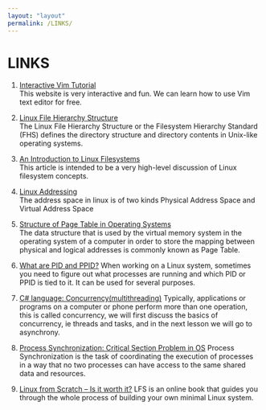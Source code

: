 ```yaml
---
layout: "layout"
permalink: /LINKS/
---
```


# LINKS

1. [Interactive Vim Tutorial](https://www.openvim.com/)<br>
This website is very interactive and fun. We can learn how to use Vim text editor
for free.

2. [Linux File Hierarchy Structure](https://www.geeksforgeeks.org/linux-file-hierarchy-structure/)<br>
The Linux File Hierarchy Structure or the Filesystem Hierarchy Standard (FHS) defines the directory structure and directory contents in Unix-like operating systems.

3. [An Introduction to Linux Filesystems](https://opensource.com/life/16/10/introduction-linux-filesystems)<br>
This article is intended to be a very high-level discussion of Linux filesystem concepts.

4. [Linux Addressing](https://medium.com/@navaneethrvce/linux-addressing-40b35ff4ae4a)<br>
The address space in linux is of two kinds
Physical Address Space and Virtual Address Space

5. [Structure of Page Table in Operating Systems](https://www.studytonight.com/operating-system/structure-of-page-table-in-operating-systems)<br>
The data structure that is used by the virtual memory system in the operating system of a computer in order to store the mapping between physical and logical addresses is commonly known as Page Table.

6. [What are PID and PPID?](https://www.2daygeek.com/check-find-parent-process-id-pid-ppid-linux/)
When working on a Linux system, sometimes you need to figure out what processes are running and which PID or PPID is tied to it. It can be used for several purposes.

7. [C# language: Concurrency(multithreading)](https://medium.com/@sawomirkowalski/c-language-concurrency-multithreading-40103c82284)
Typically, applications or programs on a computer or phone perform more than one operation, this is called concurrency, we will first discuss the basics of concurrency, ie threads and tasks, and in the next lesson we will go to asynchrony.

8. [Process Synchronization: Critical Section Problem in OS](https://www.guru99.com/process-synchronization.html)
Process Synchronization is the task of coordinating the execution of processes in a way that no two processes can have access to the same shared data and resources.

9. [Linux from Scratch – Is it worth it?](https://0xc0decafe.com/linux-from-scratch-is-it-worth-it/)
LFS is an online book that guides you through the whole process of building your own minimal Linux system. 
